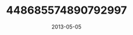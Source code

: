 ---
title: "448685574890792997"
image: "2013-05-05 08.45.10 448685574890792997_46248401"
date: "2013-05-05"
type: "photo"
---